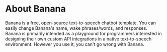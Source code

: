 # About Banana
Banana is a free, open-source text-to-speech chatbot template. You can easily change Banana's name, wake phrases/words, and responses. Banana is primarily intended as a playground for programmers interested in designing their own custom API integrations in a native text-to-speech environment. However you use it, you can't go wrong with Banana.
